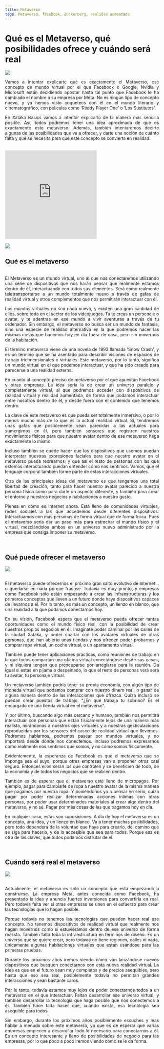 ```yaml
---
title: Metaverso
tags: Metaverso, facebook, Zuckerberg, realidad aumentada
---
```


# Qué es el Metaverso, qué posibilidades ofrece y cuándo será real

![](https://i.blogs.es/042b82/metaverso/1366_2000.jpeg)

<div style="text-align: justify">
Vamos a intentar explicarte qué es exactamente el Metaverso, ese concepto de mundo virtual por el que Facebook o Google, Nvidia y Microsoft están decidiendo apostar hasta tal punto que Facebook le ha cambiado el nombre a su empresa por Meta. No es ningún tipo de concepto nuevo, y ya hemos visto coqueteos con él en el mundo literario y cinematográfico, con películas como 'Ready Player One' o 'Los Sustitutos'.

En Xataka Basics vamos a intentar explicarlo de la manera más sencilla posible. Así, todos podremos tener una idea aproximada de qué es exactamente este metaverso. Además, también intentaremos decirte algunas de las posibilidades que va a ofrecer, y darte una noción de cuánto falta y qué se necesita para que este concepto se convierta en realidad.
</div><br>

<iframe width="300" height="290" src="https://www.youtube.com/embed/vlj77eQFN6Q" title="YouTube video player" frameborder="0" allow="accelerometer; autoplay; clipboard-write; encrypted-media; gyroscope; picture-in-picture" allowfullscreen></iframe>

<br>

![](https://i.blogs.es/1039b1/metaverso-salon/1366_2000.jpeg)


## Qué es el metaverso

<div style="text-align: justify"><br>
El Metaverso es un mundo virtual, uno al que nos conectaremos utilizando una serie de dispositivos que nos harán pensar que realmente estamos dentro de él, interactuando con todos sus elementos. Será como realmente teletransportarse a un mundo totalmente nuevo a través de gafas de realidad virtual y otros complementos que nos permitirán interactuar con él.

Los mundos virtuales no son nada nuevo, y existen una gran cantidad de ellos, sobre todo en el sector de los videojuegos. Tú te creas un personaje o avatar, y te adentras en ese mundo a vivir aventuras a través de tu ordenador. Sin embargo, el metaverso no busca ser un mundo de fantasía, sino una especie de realidad alternativa en la que podremos hacer las mismas cosas que hacemos hoy en día fuera de casa, pero sin movernos de la habitación.

El término metaverso viene de una novela de 1992 llamada 'Snow Crash', y es un término que se ha asentado para describir visiones de espacios de trabajo tridimensionales o virtuales. Este metaverso, por lo tanto, significa un mundo virtual en el que podemos interactuar, y que ha sido creado para parecerse a una realidad externa.

En cuanto al concepto preciso de metaverso por el que apuestan Facebook y otras empresas. La idea sería la de crear un universo paralelo y completamente virtual, al que podremos acceder con dispositivos de realidad virtual y realidad aumentada, de forma que podamos interactuar entre nosotros dentro de él, y desde fuera con el contenido que tenemos dentro.

La clave de este metaverso es que pueda ser totalmente inmersivo, o por lo menos mucho más de lo que es la actual realidad virtual. Sí, tendremos unas gafas que posiblemente sean parecidas a las actuales para sumergirnos en él, pero también sensores que registren nuestros movimientos físicos para que nuestro avatar dentro de ese metaverso haga exactamente lo mismo.

Incluso también se quede hacer que los dispositivos que usemos puedan interpretar nuestras expresiones faciales para que nuestro avatar en el metaverso pueda recrearnos, y que así el resto de personas con las que estemos interactuando puedan entender cómo nos sentimos. Vamos, que el lenguaje corporal también forme parte de estas interacciones virtuales.

Otra de las principales ideas del metaverso es que tengamos una total libertad de creación, tanto para hacer nuestro avatar parecido a nuestra persona física como para darle un aspecto diferente, y también para crear el entorno y nuestros negocios y habitaciones a nuestro gusto.

Piensa en cómo es Internet ahora. Está lleno de comunidades virtuales, redes sociales a las que accedemos desde diferentes dispositivos. Interactuamos con más personas de forma virtual que de forma física. Pues el metaverso sería dar un paso más para estrechar el mundo físico y el virtual, mezclándolos ambos en un universo nuevo administrado por la empresa que consiga imponer su metaverso.
</div><br>

## Qué puede ofrecer el metaverso

![](https://i.blogs.es/18c0ed/reunion-metaverso/1366_2000.jpeg)

<div style="text-align: justify"><br>
El metaverso puede ofrecernos el próximo gran salto evolutivo de Internet... o quedarse en nada porque fracase. Todavía es muy pronto, y empresas como Facebook sólo están empezando a crear las infraestructuras y los primeros conceptos que lleven a un futuro donde haya dispositivos capaces de llevarnos a él. Por lo tanto, es más un concepto, un lienzo en blanco, que una realidad a la que podamos conectarnos hoy.

En su visión, Facebook espera que el metaverso pueda ofrecer tantas oportunidades como el mundo físico real, con la posibilidad de crear nuestros propios negocios en él. Imagínate poder caminar por las calles de la ciudad Xataka, y poder charlar con los avatares virtuales de otras personas, que han abierto unas tiendas y nos ofrecen poder probarnos y comprar ropa virtual, un coche virtual, o un apartamento virtual.

También puede tener aplicaciones prácticas, como reuniones de trabajo en la que todos compartan una oficina virtual conectándose desde sus casas, y ni siquiera tengan que preocuparse por arreglarse para la reunión. Da igual si estás en pijama o despeinado, lo que el resto de personas verá será tu avatar, tu personaje virtual.

Un metaverso también podría tener su propia economía, con algún tipo de moneda virtual que podamos comprar con nuestro dinero real, o ganar de alguna manera dentro de las interacciones que ofrezca. Quizá incluso se puedan crear puestos de trabajo. "¿En qué trabaja tu sobrino? Es el encargado de una tienda virtual en el metaverso".

Y por último, buscando algo más cercano y humano, también nos permitirá interactuar con personas que están físicamente lejos de una manera más realista, mirándonos a nuestros ojos virtuales y a nuestras gesticulaciones reproducidas por los sensores del casco de realidad virtual que llevemos. Podremos hablarnos, podremos pasear por mundos virtuales, y no importará desde dónde nos conectemos. Incluso podremos expresarnos como realmente nos sentimos que somos, y no cómo somos físicamente.

Evidentemente, la esperanza de Facebook es que el metaverso que se imponga sea el suyo, porque otras empresas van a proponer otros casi seguro. Entonces ellos serán los que controlen y se beneficien de todo, de la economía y de todos los negocios que se realicen dentro.

También es de esperar que el metaverso esté lleno de micropagos. Por ejemplo, pagar para cambiarle de ropa a nuestro avatar de la misma manera que pagamos por nuestra ropa. Y poniéndonos ya a pensar en serio, quizá pagar por poder realizar determinadas acciones íntimas con otras personas, por poder usar determinados materiales al crear algo dentro del metaverso, y no sé. Pagar por más cosas de las que pagamos hoy en día.

En cualquier caso, estas son suposiciones. A día de hoy el metaverso es un concepto, una idea, y un lienzo en blanco. Va a tener muchas posibilidades, pero todo dependerá de la voluntad que haya para crearlo, del camino que se siga para hacerlo, y de lo accesible que sea para todos. Porque esa es otra de las claves, que todos podamos disfrutar de él.
</div><br>

## Cuándo será real el metaverso

![](https://i.blogs.es/ac142b/gestos/1366_2000.jpeg)

<div style="text-align: justify"><br>
Actualmente, el metaverso es sólo un concepto que está empezando a construirse. La empresa Meta, antes conocida como Facebook, ha presentado la idea y anuncia fuertes inversiones para convertirla en real. Pero todavía falta ver si otras empresas se unen en el esfuerzo para crear las tecnologías que lo hagan posible.

Porque todavía no tenemos las tecnologías que pueden hacer real ese concepto. No tenemos dispositivos de realidad virtual que realmente nos hagan movernos como si estuviéramos dentro de ese universo de forma realista. También falta toda la infraestructura en términos de diseño. Es un universo que se quiere crear, pero todavía no tiene regiones, calles ni nada, únicamente algunas habitaciones virtuales que están usándose para las primeras pruebas.

Durante los próximos años iremos viendo cómo van lanzándose nuevos dispositivos que busquen conectarnos con esta nueva realidad virtual. La idea es que en el futuro sean muy completos y de precios asequibles, pero hasta que eso sea real, posiblemente todavía no permitan grandes interacciones y sean bastante caros.

Por lo tanto, todavía estamos muy lejos de poder conectarnos todos a un metaverso en el que interactuar. Faltan desarrollar ese universo virtual, y también desarrollar la tecnología que haga posible que nos conectemos a él. También hace falta hacer que, cuando exista, esa tecnología sea asequible para todos.

Sin embargo, durante los próximos años posiblemente escuches y leas hablar a menudo sobre este metaverso, ya que es de esperar que varias empresas empiecen a desarrollar todo lo necesario para conectarnos a él. Es un concepto interesante y lleno de posibilidades de negocio para las empresas, por lo que poco a poco iremos viendo cómo se le da forma.
</div><br>
